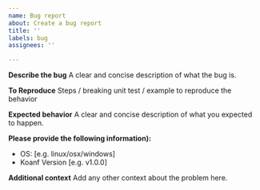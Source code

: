 ```yaml
---
name: Bug report
about: Create a bug report
title: ''
labels: bug
assignees: ''

---
```


**Describe the bug**
A clear and concise description of what the bug is.

**To Reproduce**
Steps / breaking unit test / example to reproduce the behavior

**Expected behavior**
A clear and concise description of what you expected to happen.

**Please provide the following information):**
 - OS: [e.g. linux/osx/windows]
 - Koanf Version [e.g. v1.0.0]

**Additional context**
Add any other context about the problem here.
